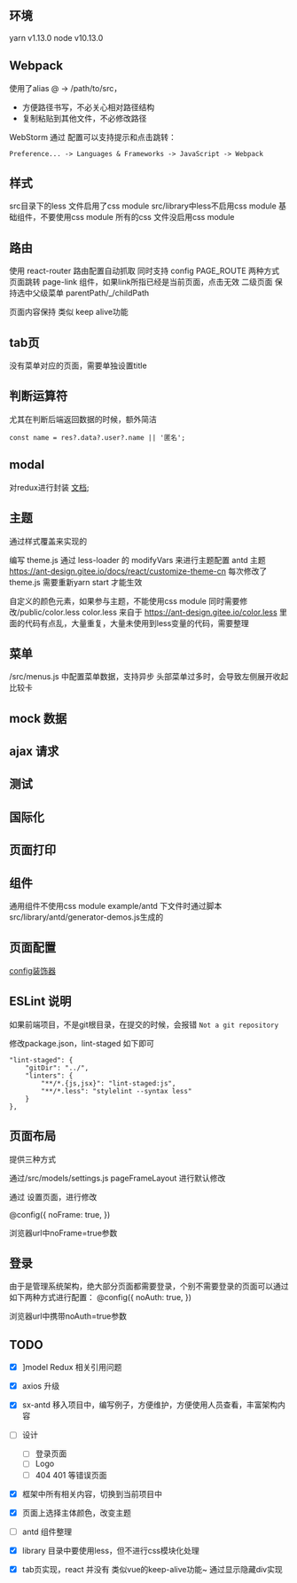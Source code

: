
## 环境
yarn v1.13.0
node v10.13.0

## Webpack
使用了alias @ -> /path/to/src，

- 方便路径书写，不必关心相对路径结构
- 复制粘贴到其他文件，不必修改路径

WebStorm 通过 配置可以支持提示和点击跳转：
```
Preference... -> Languages & Frameworks -> JavaScript -> Webpack
```

## 样式
src目录下的less 文件启用了css module
src/library中less不启用css module 基础组件，不要使用css module
所有的css 文件没启用css module


## 路由
使用 react-router
路由配置自动抓取 同时支持 config PAGE_ROUTE 两种方式
页面跳转 page-link 组件，如果link所指已经是当前页面，点击无效
二级页面 保持选中父级菜单 parentPath/_/childPath

页面内容保持 类似 keep alive功能

## tab页
没有菜单对应的页面，需要单独设置title

## 判断运算符
尤其在判断后端返回数据的时候，额外简洁

```
const name = res?.data?.user?.name || '匿名';
```

## modal
对redux进行封装 [文档](./src/models/README.md);

## 主题
通过样式覆盖来实现的

编写 theme.js 通过 less-loader 的 modifyVars 来进行主题配置
antd 主题 https://ant-design.gitee.io/docs/react/customize-theme-cn
每次修改了theme.js 需要重新yarn start 才能生效

自定义的颜色元素，如果参与主题，不能使用css module 同时需要修改/public/color.less
color.less 来自于 https://ant-design.gitee.io/color.less 里面的代码有点乱，大量重复，大量未使用到less变量的代码，需要整理  

## 菜单
/src/menus.js 中配置菜单数据，支持异步
头部菜单过多时，会导致左侧展开收起比较卡

## mock 数据

## ajax 请求

## 测试

## 国际化

## 页面打印

## 组件
通用组件不使用css module
example/antd 下文件时通过脚本 src/library/antd/generator-demos.js生成的

## 页面配置
[config装饰器](./src/commons/config-hoc/README.md)


## ESLint 说明
如果前端项目，不是git根目录，在提交的时候，会报错 `Not a git repository`

修改package.json，lint-staged 如下即可
```
"lint-staged": {
    "gitDir": "../",
    "linters": {
        "**/*.{js,jsx}": "lint-staged:js",
        "**/*.less": "stylelint --syntax less"
    }
},
```

## 页面布局

提供三种方式

通过/src/models/settings.js pageFrameLayout 进行默认修改

通过 设置页面，进行修改

@config({
    noFrame: true,
})

浏览器url中noFrame=true参数

## 登录
由于是管理系统架构，绝大部分页面都需要登录，个别不需要登录的页面可以通过如下两种方式进行配置：
@config({
    noAuth: true,
})

浏览器url中携带noAuth=true参数



## TODO 
- [x] ]model Redux 相关引用问题
- [x] axios 升级
- [x] sx-antd 移入项目中，编写例子，方便维护，方便使用人员查看，丰富架构内容
- [ ] 设计
    - [ ] 登录页面
    - [ ] Logo
    - [ ] 404 401 等错误页面
- [x] 框架中所有相关内容，切换到当前项目中
- [x] 页面上选择主体颜色，改变主题
- [ ] antd 组件整理
- [x] library 目录中要使用less，但不进行css模块化处理
- [x] tab页实现，react 并没有 类似vue的keep-alive功能~ 通过显示隐藏div实现


